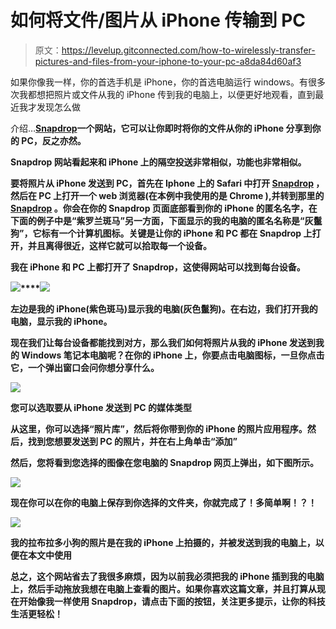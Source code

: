 # 如何将文件/图片从 iPhone 传输到 PC

> 原文：<https://levelup.gitconnected.com/how-to-wirelessly-transfer-pictures-and-files-from-your-iphone-to-your-pc-a8da84d60af3>

如果你像我一样，你的首选手机是 iPhone，你的首选电脑运行 windows。有很多次我都想把照片或文件从我的 iPhone 传到我的电脑上，以便更好地观看，直到最近我才发现怎么做

介绍…[**Snapdrop**](https://snapdrop.net/)**一个网站，它可以让你即时将你的文件从你的 iPhone 分享到你的 PC，反之亦然。**

**Snapdrop 网站看起来和 iPhone 上的隔空投送非常相似，功能也非常相似。**

**要将照片从 iPhone 发送到 PC，首先在 Iphone 上的 Safari 中打开 [Snapdrop](https://snapdrop.net/) ，然后在 PC 上打开一个 web 浏览器(在本例中我使用的是 Chrome ),并转到那里的 [Snapdrop](https://snapdrop.net/) 。你会在你的 Snapdrop 页面底部看到你的 iPhone 的匿名名字，在下面的例子中是“紫罗兰斑马”另一方面，下面显示的我的电脑的匿名名称是“灰鬣狗”，它标有一个计算机图标。关键是让你的 iPhone 和 PC 都在 Snapdrop 上打开，并且离得很近，这样它就可以拾取每一个设备。**

**我在 iPhone 和 PC 上都打开了 Snapdrop，这使得网站可以找到每台设备。**

**![](img/c42f748f183b95778bbe2b531229c0f7.png)****![](img/ca9027345d35854475aa31421d783c02.png)**

**左边是我的 iPhone(紫色斑马)显示我的电脑(灰色鬣狗)。在右边，我们打开我的电脑，显示我的 iPhone。**

**现在我们让每台设备都能找到对方，那么我们如何将照片从我的 iPhone 发送到我的 Windows 笔记本电脑呢？在你的 iPhone 上，你要点击电脑图标，一旦你点击它，一个弹出窗口会问你想分享什么。**

**![](img/599d84118dd882219b6607b7a606f9aa.png)**

**您可以选取要从 iPhone 发送到 PC 的媒体类型**

**从这里，你可以选择“照片库”，然后将你带到你的 iPhone 的照片应用程序。然后，找到您想要发送到 PC 的照片，并在右上角单击“添加”**

**然后，您将看到您选择的图像在您电脑的 Snapdrop 网页上弹出，如下图所示。**

**![](img/902d390be7a85ed0aa9269b416c0ce30.png)**

**现在你可以在你的电脑上保存到你选择的文件夹，你就完成了！多简单啊！？！**

**![](img/f192c08e3945619a931f10eda90b8286.png)**

**我的拉布拉多小狗的照片是在我的 iPhone 上拍摄的，并被发送到我的电脑上，以便在本文中使用**

**总之，这个网站省去了我很多麻烦，因为以前我必须把我的 iPhone 插到我的电脑上，然后手动拖放我想在电脑上查看的图片。如果你喜欢这篇文章，并且打算从现在开始像我一样使用 Snapdrop，请点击下面的按钮，关注更多提示，让你的科技生活更轻松！**